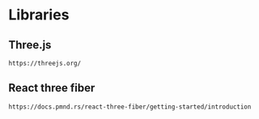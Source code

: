 # Libraries

## Three.js

```
https://threejs.org/
```

## React three fiber

```
https://docs.pmnd.rs/react-three-fiber/getting-started/introduction
```
